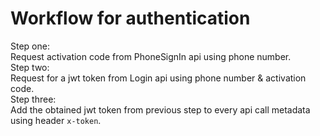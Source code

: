 # Workflow for authentication 
  
Step one:  
Request activation code from PhoneSignIn api using phone number.  
Step two:  
Request for a jwt token from Login api using phone number & activation code.  
Step three:  
Add the obtained jwt token from previous step to every api call metadata using header `x-token`.